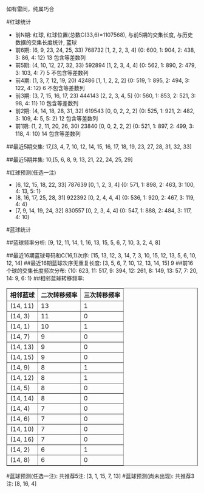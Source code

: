 <!-- 
.. title: 双色球2016148期(2016-12-18)数据分析报告
.. slug: slott-2016148-2016-12-18-report
.. date: 2016-12-19 08:00:00 UTC+08:00
.. tags: Lottery
.. link: 
.. description: 
.. type: text
-->

如有雷同，纯属巧合

<!-- TEASER_END-->

#红球统计

- 前N期: 红球, 红球位置(总数C(33,6)=1107568), 与前5期的交集长度, 与历史数据的交集长度统计, 蓝球
- 前6期: (6, 9, 23, 24, 25, 33) 768732 [1, 2, 2, 3, 4] {0: 600, 1: 904, 2: 438, 3: 86, 4: 12} 13 包含等差数列
- 前5期: (4, 10, 12, 27, 32, 33) 592894 [1, 2, 3, 4, 4] {0: 562, 1: 890, 2: 479, 3: 103, 4: 7} 5 不包含等差数列
- 前4期: (1, 3, 7, 12, 19, 20) 42486 [1, 1, 2, 2, 2] {0: 519, 1: 895, 2: 494, 3: 122, 4: 12} 6 不包含等差数列
- 前3期: (3, 7, 15, 16, 17, 23) 444143 [2, 2, 3, 4, 5] {0: 560, 1: 853, 2: 521, 3: 98, 4: 11} 10 包含等差数列
- 前2期: (4, 14, 18, 28, 31, 32) 619543 [0, 0, 2, 2, 2] {0: 525, 1: 921, 2: 482, 3: 109, 4: 5, 5: 2} 12 包含等差数列
- 前1期: (1, 2, 11, 20, 26, 30) 23840 [0, 0, 2, 2, 2] {0: 521, 1: 897, 2: 499, 3: 118, 4: 10} 14 包含等差数列

##最近5期交集:
17,[3, 4, 7, 10, 12, 14, 15, 16, 17, 18, 19, 23, 27, 28, 31, 32, 33]

##最近5期并集:
10,[5, 6, 8, 9, 13, 21, 22, 24, 25, 29]

#红球预测(任选一注)

- [6, 12, 15, 18, 22, 33] 787639 [0, 1, 2, 3, 4] {0: 571, 1: 898, 2: 463, 3: 100, 4: 13, 5: 1}
- [8, 16, 17, 25, 28, 31] 922392 [0, 2, 4, 4, 4] {0: 536, 1: 920, 2: 467, 3: 119, 4: 4}
- [7, 9, 14, 19, 24, 32] 830557 [0, 2, 3, 4, 4] {0: 547, 1: 888, 2: 484, 3: 117, 4: 10}

#蓝球统计

##蓝球频率分析:
[9, 12, 11, 14, 1, 16, 13, 15, 5, 6, 7, 10, 3, 2, 4, 8]

##最近16期蓝球号码和C(16,1)次序:
 [15, 13, 12, 3, 14, 7, 3, 10, 15, 12, 13, 5, 6, 10, 12, 14]
##最近16期蓝球次序无重复长度:
 [3, 5, 6, 7, 10, 12, 13, 14, 15] 9
##前16个球的交集长度频次分布:
{10: 623, 11: 517, 9: 394, 12: 261, 8: 149, 13: 57, 7: 20, 14: 9, 6: 1}
##相邻蓝球转移频率:
 <table border="1" class="table table-striped dataframe">
  <thead>
    <tr style="text-align: right;">
      <th>相邻蓝球</th>
      <th>二次转移频率</th>
      <th>三次转移频率</th>
    </tr>
  </thead>
  <tbody>
    <tr>
      <td>(14, 11)</td>
      <td>13</td>
      <td>1</td>
    </tr>
    <tr>
      <td>(14, 3)</td>
      <td>11</td>
      <td>0</td>
    </tr>
    <tr>
      <td>(14, 1)</td>
      <td>10</td>
      <td>1</td>
    </tr>
    <tr>
      <td>(14, 7)</td>
      <td>9</td>
      <td>0</td>
    </tr>
    <tr>
      <td>(14, 13)</td>
      <td>9</td>
      <td>0</td>
    </tr>
    <tr>
      <td>(14, 15)</td>
      <td>9</td>
      <td>0</td>
    </tr>
    <tr>
      <td>(14, 9)</td>
      <td>8</td>
      <td>1</td>
    </tr>
    <tr>
      <td>(14, 12)</td>
      <td>8</td>
      <td>1</td>
    </tr>
    <tr>
      <td>(14, 5)</td>
      <td>8</td>
      <td>0</td>
    </tr>
    <tr>
      <td>(14, 14)</td>
      <td>8</td>
      <td>0</td>
    </tr>
    <tr>
      <td>(14, 4)</td>
      <td>7</td>
      <td>0</td>
    </tr>
    <tr>
      <td>(14, 6)</td>
      <td>7</td>
      <td>0</td>
    </tr>
    <tr>
      <td>(14, 10)</td>
      <td>7</td>
      <td>0</td>
    </tr>
    <tr>
      <td>(14, 16)</td>
      <td>7</td>
      <td>0</td>
    </tr>
    <tr>
      <td>(14, 2)</td>
      <td>6</td>
      <td>1</td>
    </tr>
    <tr>
      <td>(14, 8)</td>
      <td>6</td>
      <td>0</td>
    </tr>
  </tbody>
</table>
#蓝球预测(任选一注):
共推荐5注: [3, 1, 15, 7, 13]
#蓝球预测(尚未出现):
共推荐3注: [8, 16, 4]

